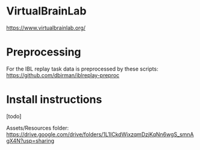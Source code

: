 # VirtualBrainLab

https://www.virtualbrainlab.org/

# Preprocessing

For the IBL replay task data is preprocessed by these scripts: https://github.com/dbirman/iblreplay-preproc

# Install instructions

[todo]

Assets/Resources folder: https://drive.google.com/drive/folders/1L1ICkdWjxzqmDzjKqNn6wgS_smnAgX4N?usp=sharing
